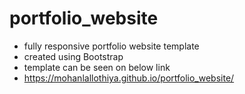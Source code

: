 # portfolio_website


- fully responsive portfolio website template
- created using Bootstrap
- template can be seen on below link
- https://mohanlallothiya.github.io/portfolio_website/
